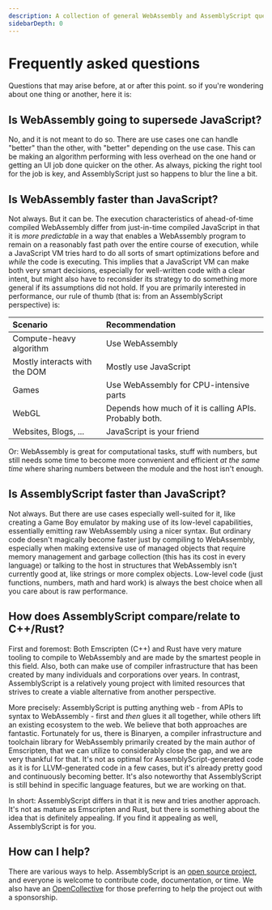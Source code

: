 ```yaml
---
description: A collection of general WebAssembly and AssemblyScript questions and their answers.
sidebarDepth: 0
---
```


# Frequently asked questions

Questions that may arise before, at or after this point. so if you're wondering about one thing or another, here it is:

## Is WebAssembly going to supersede JavaScript?

No, and it is not meant to do so. There are use cases one can handle "better" than the other, with "better" depending on the use case. This can be making an algorithm performing with less overhead on the one hand or getting an UI job done quicker on the other. As always, picking the right tool for the job is key, and AssemblyScript just so happens to blur the line a bit.

## Is WebAssembly faster than JavaScript?

Not always. But it can be. The execution characteristics of ahead-of-time compiled WebAssembly differ from just-in-time compiled JavaScript in that it is _more predictable_ in a way that enables a WebAssembly program to remain on a reasonably fast path over the entire course of execution, while a JavaScript VM tries hard to do all sorts of smart optimizations before and _while_ the code is executing. This implies that a JavaScript VM can make both very smart decisions, especially for well-written code with a clear intent, but might also have to reconsider its strategy to do something more general if its assumptions did not hold. If you are primarily interested in performance, our rule of thumb \(that is: from an AssemblyScript perspective\) is:

| Scenario                      | Recommendation
| :---------------------------- | :-------------
| Compute-heavy algorithm       | Use WebAssembly
| Mostly interacts with the DOM | Mostly use JavaScript
| Games                         | Use WebAssembly for CPU-intensive parts
| WebGL                         | Depends how much of it is calling APIs. Probably both.
| Websites, Blogs, ...          | JavaScript is your friend

Or: WebAssembly is great for computational tasks, stuff with numbers, but still needs some time to become more convenient and efficient _at the same time_ where sharing numbers between the module and the host isn't enough.

## Is AssemblyScript faster than JavaScript?

Not always. But there are use cases especially well-suited for it, like creating a Game Boy emulator by making use of its low-level capabilities, essentially emitting raw WebAssembly using a nicer syntax. But ordinary code doesn't magically become faster just by compiling to WebAssembly, especially when making extensive use of managed objects that require memory management and garbage collection \(this has its cost in every language\) or talking to the host in structures that WebAssembly isn't currently good at, like strings or more complex objects. Low-level code \(just functions, numbers, math and hard work\) is always the best choice when all you care about is raw performance.

## How does AssemblyScript compare/relate to C++/Rust?

First and foremost: Both Emscripten \(C++\) and Rust have very mature tooling to compile to WebAssembly and are made by the smartest people in this field. Also, both can make use of compiler infrastructure that has been created by many individuals and corporations over years. In contrast, AssemblyScript is a relatively young project with limited resources that strives to create a viable alternative from another perspective.

More precisely: AssemblyScript is putting anything web - from APIs to syntax to WebAssembly - first and _then_ glues it all together, while others lift an existing ecosystem to the web. We believe that both approaches are fantastic. Fortunately for us, there is Binaryen, a compiler infrastructure and toolchain library for WebAssembly primarily created by the main author of Emscripten, that we can utilize to considerably close the gap, and we are very thankful for that. It's not as optimal for AssemblyScript-generated code as it is for LLVM-generated code in a few cases, but it's already pretty good and continuously becoming better. It's also noteworthy that AssemblyScript is still behind in specific language features, but we are working on that.

In short: AssemblyScript differs in that it is new and tries another approach. It's not as mature as Emscripten and Rust, but there is something about the idea that is definitely appealing. If you find it appealing as well, AssemblyScript is for you.

## How can I help?

There are various ways to help. AssemblyScript is an [open source project](https://github.com/AssemblyScript/assemblyscript), and everyone is welcome to contribute code, documentation, or time. We also have an [OpenCollective](https://opencollective.com/assemblyscript) for those preferring to help the project out with a sponsorship.
